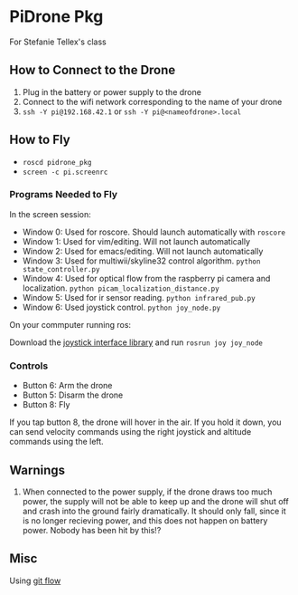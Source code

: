 # PiDrone Pkg

For Stefanie Tellex's class

## How to Connect to the Drone

1. Plug in the battery or power supply to the drone
2. Connect to the wifi network corresponding to the name of your drone
3. `ssh -Y pi@192.168.42.1` or `ssh -Y pi@<nameofdrone>.local`

## How to Fly

- `roscd pidrone_pkg`
- `screen -c pi.screenrc`

### Programs Needed to Fly

In the screen session:

- Window 0: Used for roscore. Should launch automatically with `roscore`
- Window 1: Used for vim/editing. Will not launch automatically
- Window 2: Used for emacs/editing. Will not launch automatically
- Window 3: Used for multiwii/skyline32 control algorithm. `python state_controller.py`
- Window 4: Used for optical flow from the raspberry pi camera and localization. `python picam_localization_distance.py`
- Window 5: Used for ir sensor reading. `python infrared_pub.py`
- Window 6: Used joystick control. `python joy_node.py`

On your commputer running ros:

Download the [joystick interface library](http://wiki.ros.org/joy) and run `rosrun joy joy_node`

### Controls

- Button 6: Arm the drone
- Button 5: Disarm the drone
- Button 8: Fly

If you tap button 8, the drone will hover in the air. If you hold it down, you
can send velocity commands using the right joystick and altitude commands using
the left.

## Warnings

1. When connected to the power supply, if the drone draws too much power, the
   supply will not be able to keep up and the drone will shut off and crash
   into the ground fairly dramatically. It should only fall, since it is no
   longer recieving power, and this does not happen on battery power. Nobody
   has been hit by this!?

## Misc

Using [git flow](http://danielkummer.github.io/git-flow-cheatsheet/)
